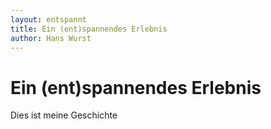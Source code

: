 ```yaml
---
layout: entspannt
title: Ein (ent)spannendes Erlebnis
author: Hans Wurst
---
```


# Ein (ent)spannendes Erlebnis
Dies ist meine Geschichte
